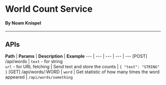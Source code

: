 # World Count Service
#### By Noam Knispel
---

## APIs

**Path** | **Params** | **Description** | **Example**
--- | --- | --- | --- | ---
[POST] /api/words | `text` - for string <br /> `url` - for URL fetching | Send text and store the counts | `{ "text": "STRING" }`
[GET] /api/words/:WORD | `word` | Get statistic of how many times the word appeared | `/api/words/something`
